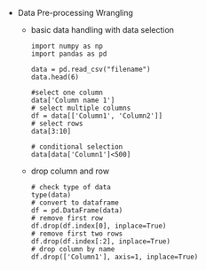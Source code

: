 - Data Pre-processing Wrangling
  - basic data handling with data selection
  
        import numpy as np
        import pandas as pd
        
        data = pd.read_csv("filename")
        data.head(6)
        
        #select one column
        data['Column name 1']
        # select multiple columns
        df = data[['Column1', 'Column2']]
        # select rows
        data[3:10]
        
        # conditional selection
        data[data['Column1']<500]
  - drop column and row
        
        # check type of data
        type(data)
        # convert to dataframe
        df = pd.DataFrame(data)
        # remove first row
        df.drop(df.index[0], inplace=True)
        # remove first two rows
        df.drop(df.index[:2], inplace=True)
        # drop column by name
        df.drop(['Column1'], axis=1, inplace=True)
